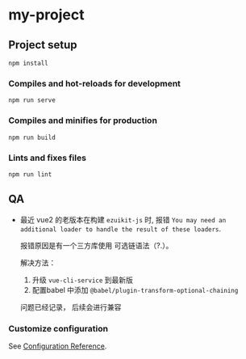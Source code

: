 # my-project

## Project setup
```
npm install
```

### Compiles and hot-reloads for development
```
npm run serve
```

### Compiles and minifies for production
```
npm run build
```

### Lints and fixes files
```
npm run lint
```

## QA 

- 最近 vue2 的老版本在构建 `ezuikit-js` 时, 报错 `You may need an additional loader to handle the result of these loaders`. 
  
  报错原因是有一个三方库使用 可选链语法（?.）。

  解决方法：

  1. 升级 `vue-cli-service` 到最新版
  2. 配置babel 中添加 `@babel/plugin-transform-optional-chaining`
   
  问题已经记录， 后续会进行兼容
   

### Customize configuration
See [Configuration Reference](https://cli.vuejs.org/config/).
